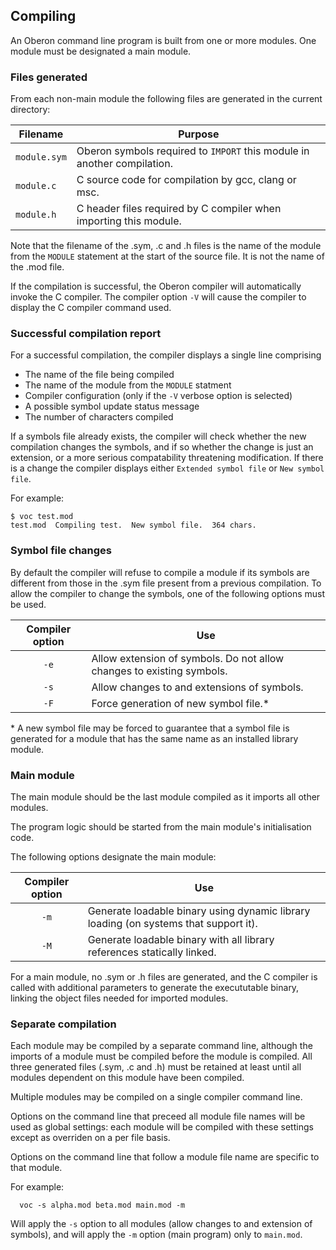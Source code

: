 ## Compiling

An Oberon command line program is built from one or more modules. One module must be designated a main module.

### Files generated

From each non-main module the following files are generated in the current directory:

| Filename         | Purpose                                                                    |
| ----------       | ---------------------------------------------------------------------      |
| ```module.sym``` | Oberon symbols required to ```IMPORT``` this module in another compilation.|
| ```module.c```   | C source code for compilation by gcc, clang or msc.                        |
| ```module.h```   | C header files required by C compiler when importing this module.          |

Note that the filename of the .sym, .c and .h files is the name of the module from the ```MODULE``` statement at the start of the source file. It is not the name of the .mod file.

If the compilation is successful, the Oberon compiler will automatically invoke the C compiler. The compiler option ```-V``` will cause the compiler to display the C compiler command used.

### Successful compilation report

For a successful compilation, the compiler displays a single line comprising

  * The name of the file being compiled
  * The name of the module from the ```MODULE``` statment
  * Compiler configuration (only if the ```-V``` verbose option is selected)
  * A possible symbol update status message
  * The number of characters compiled
  
If a symbols file already exists, the compiler will check whether the new compilation changes the symbols, and if so whether the change is just an extension, or a more serious compatability threatening modification. If there is a change the compiler displays either ```Extended symbol file``` or ```New symbol file```.

For example:

```
$ voc test.mod
test.mod  Compiling test.  New symbol file.  364 chars.
```
  
### Symbol file changes
  
By default the compiler will refuse to compile a module if its symbols are different from those in the .sym file present from a previous compilation. To allow the compiler to change the symbols, one of the following options must be used.

| Compiler option | Use                         |
| :-------------: | --------------------------- | 
| ```-e```        | Allow extension of symbols. Do not allow changes to existing symbols. |
| ```-s```        | Allow changes to and extensions of symbols. |
| ```-F```        | Force generation of new symbol file.* |

\* A new symbol file may be forced to guarantee that a symbol file is generated for a module that has the same name as an installed library module.

### Main module

The main module should be the last module compiled as it imports all other modules.

The program logic should be started from the main module's initialisation code.

The following options designate the main module:

| Compiler option | Use                                                                                  |
| :-------------: | ---------------------------                                                          | 
| ```-m```        | Generate loadable binary using dynamic library loading (on systems that support it). |
| ```-M```        | Generate loadable binary with all library references statically linked.              |

For a main module, no .sym or .h files are generated, and the C compiler is called with additional parameters to generate the execututable binary, linking the object files needed for imported modules.

### Separate compilation

Each module may be compiled by a separate command line, although the imports of a module must be compiled before the module is compiled. All three generated files (.sym, .c and .h) must be retained at least until all modules dependent on this module have been compiled.

Multiple modules may be compiled on a single compiler command line. 

Options on the command line that preceed all module file names will be used as  global settings: each module will be compiled with these settings except as overriden on a per file basis.

Options on the command line that follow a module file name are specific to that module.

For example:

```
  voc -s alpha.mod beta.mod main.mod -m
```
 
Will apply the ```-s``` option to all modules (allow changes to and extension of symbols), and will apply the ```-m``` option (main program) only to ```main.mod```.

